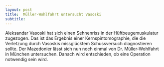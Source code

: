```yaml
---
layout: post
title:  Müller-Wohlfahrt untersucht Vasoski
subtitle:  
---
```


Aleksandar Vasoski hat sich einen Sehnenriss in der Hüftbeugemuskulatur zugezogen. Das ist das Ergebnis einer Kernspintomographie, die die Verletzung durch Vasoskis missglücktem Schussversuch diagnostieren sollte. Der Mazedonier lässt sich nun noch einmal von Dr. Müller-Wohlfahrt in München untersuchen. Danach wird entschieden, ob eine Operation notwendig sein wird.



